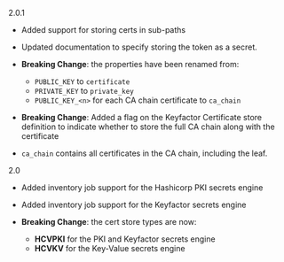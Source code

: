 2.0.1

* Added support for storing certs in sub-paths
* Updated documentation to specify storing the token as a secret.

* **Breaking Change**: the properties have been renamed from:
    * `PUBLIC_KEY` to `certificate`
    * `PRIVATE_KEY` to `private_key`
    * `PUBLIC_KEY_<n>` for each CA chain certificate to `ca_chain`

* **Breaking Change**: Added a flag on the Keyfactor Certificate store definition to indicate whether to store the full CA chain along with the certificate

* `ca_chain` contains all certificates in the CA chain, including the leaf.

2.0

* Added inventory job support for the Hashicorp PKI secrets engine
* Added inventory job support for the Keyfactor secrets engine

* **Breaking Change**: the cert store types are now:
    * **HCVPKI** for the PKI and Keyfactor secrets engine
    * **HCVKV** for the Key-Value secrets engine

